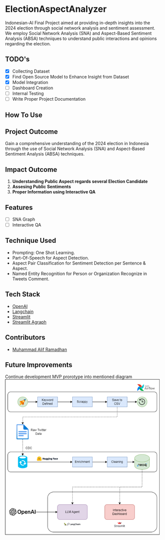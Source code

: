 # ElectionAspectAnalyzer
Indonesian-AI Final Project aimed at providing in-depth insights into the 2024 election through social network analysis and sentiment assessment. We employ Social Network Analysis (SNA) and Aspect-Based Sentiment Analysis (ABSA) techniques to understand public interactions and opinions regarding the election.

## TODO's

 - [x] Collecting Dataset
 - [x] Find Open Source Model to Enhance Insight from Dataset
 - [x] Model Integration
 - [ ] Dashboard Creation
 - [ ] Internal Testing
 - [ ] Write Proper Project Documentation

## How To Use

## Project Outcome
Gain a comprehensive understanding of the 2024 election in Indonesia through the use of Social Network Analysis (SNA) and Aspect-Based Sentiment Analysis (ABSA) techniques.

## Impact Outcome

 1. **Understanding Public Aspect regards several Election Candidate**
 2. **Assesing Public Sentiments**
 3. **Proper Information using Interactive QA**

## Features

 - [ ] SNA Graph 
 - [ ] Interactive QA

## Technique Used

 - Prompting: One Shot Learning.
 - Part-Of-Speech for Aspect Detection.
 - Aspect Pair Classification for Sentiment Detection per Sentence & Aspect.
 - Named Entity Recognition for Person or Organization Recognize in Tweets Comment.

## Tech Stack

 - [OpenAI](https://github.com/openai/openai-python)
 - [Langchain](https://python.langchain.com/docs/get_started/introduction)
 - [Streamlit](https://streamlit.io/)
 - [Streamlit Agraph](https://github.com/ChrisDelClea/streamlit-agraph)

## Contributors

 - [Muhammad Alif Ramadhan](https://github.com/NnA301023)

## Future Improvements

Continue development MVP prorotype into mentioned diagram
![](pipeline-diagram-stable/pipeline.png)